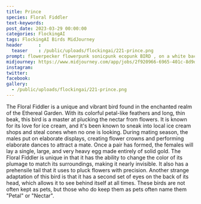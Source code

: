 ```yaml
---
title: Prince
species: Floral Fiddler
text-keywords: 
post_date: 2023-03-29 00:00:00
categories: FlockingAI
tags: FlockingAI Birds MidJourney 
header      :
  teaser    : /public/uploads/flockingai/221-prince.png
prompt: flowerpecker flowerpunk sonicpunk ecopunk BIRD , on a white background
midjourney: https://www.midjourney.com/app/jobs/2f920966-6965-401c-8d9d-6ef27c81142d
instagram: 
twitter: 
facebook: 
gallery: 
  - /public/uploads/flockingai/221-prince.png
---
```


The Floral Fiddler is a unique and vibrant bird found in the enchanted realm of the Ethereal Garden. With its colorful petal-like feathers and long, thin beak, this bird is a master at plucking the nectar from flowers. It is known for its love for ice cream, and it's been known to sneak into local ice cream shops and steal cones when no one is looking. During mating season, the males put on elaborate displays, creating flower crowns and performing elaborate dances to attract a mate. Once a pair has formed, the females will lay a single, large, and very heavy egg made entirely of solid gold. The Floral Fiddler is unique in that it has the ability to change the color of its plumage to match its surroundings, making it nearly invisible. It also has a prehensile tail that it uses to pluck flowers with precision. Another strange adaptation of this bird is that it has a second set of eyes on the back of its head, which allows it to see behind itself at all times. These birds are not often kept as pets, but those who do keep them as pets often name them "Petal" or "Nectar".
